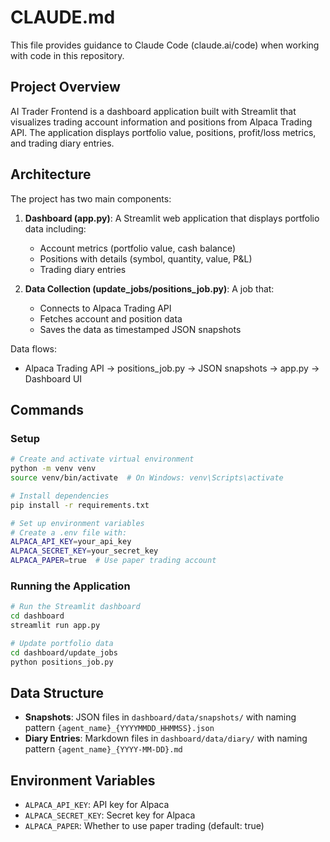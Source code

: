 # CLAUDE.md

This file provides guidance to Claude Code (claude.ai/code) when working with code in this repository.

## Project Overview

AI Trader Frontend is a dashboard application built with Streamlit that visualizes trading account information and positions from Alpaca Trading API. The application displays portfolio value, positions, profit/loss metrics, and trading diary entries.

## Architecture

The project has two main components:

1. **Dashboard (app.py)**: A Streamlit web application that displays portfolio data including:
   - Account metrics (portfolio value, cash balance)
   - Positions with details (symbol, quantity, value, P&L)
   - Trading diary entries

2. **Data Collection (update_jobs/positions_job.py)**: A job that:
   - Connects to Alpaca Trading API
   - Fetches account and position data
   - Saves the data as timestamped JSON snapshots

Data flows:
- Alpaca Trading API → positions_job.py → JSON snapshots → app.py → Dashboard UI

## Commands

### Setup

```bash
# Create and activate virtual environment
python -m venv venv
source venv/bin/activate  # On Windows: venv\Scripts\activate

# Install dependencies
pip install -r requirements.txt

# Set up environment variables
# Create a .env file with:
ALPACA_API_KEY=your_api_key
ALPACA_SECRET_KEY=your_secret_key
ALPACA_PAPER=true  # Use paper trading account
```

### Running the Application

```bash
# Run the Streamlit dashboard
cd dashboard
streamlit run app.py

# Update portfolio data
cd dashboard/update_jobs
python positions_job.py
```

## Data Structure

- **Snapshots**: JSON files in `dashboard/data/snapshots/` with naming pattern `{agent_name}_{YYYYMMDD_HHMMSS}.json`
- **Diary Entries**: Markdown files in `dashboard/data/diary/` with naming pattern `{agent_name}_{YYYY-MM-DD}.md`

## Environment Variables

- `ALPACA_API_KEY`: API key for Alpaca
- `ALPACA_SECRET_KEY`: Secret key for Alpaca
- `ALPACA_PAPER`: Whether to use paper trading (default: true)